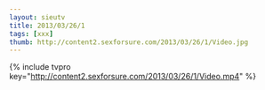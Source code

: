 ```yaml
--- 
layout: sieutv
title: 2013/03/26/1
tags: [xxx]
thumb: http://content2.sexforsure.com/2013/03/26/1/Video.jpg
---
```

{% include tvpro key="http://content2.sexforsure.com/2013/03/26/1/Video.mp4" %} 
